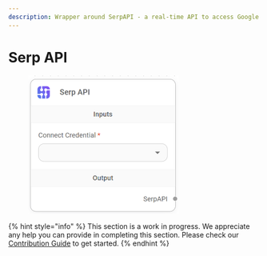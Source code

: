 ```yaml
---
description: Wrapper around SerpAPI - a real-time API to access Google search results.
---
```


# Serp API

<figure><img src="../../../.gitbook/assets/image (10).png" alt="" width="301"><figcaption></figcaption></figure>

{% hint style="info" %}
This section is a work in progress. We appreciate any help you can provide in completing this section. Please check our [Contribution Guide](../../../CONTRIBUTING.md) to get started.
{% endhint %}
